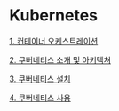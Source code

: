 # Kubernetes

[1. 컨테이너 오케스트레이션](01_Kubernetes_Orchestration.md)

[2. 쿠버네티스 소개 및 아키텍쳐](02_Introduction_And_Architecture.md)

[3. 쿠버네티스 설치](03_Kubernetes_Installation.md)

[4. 쿠버네티스 사용](04_Kubernetes_Use.md)